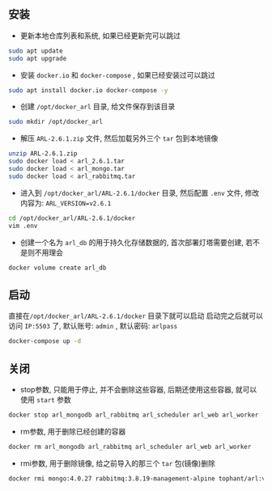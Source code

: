 ## 安装
- 更新本地仓库列表和系统, 如果已经更新完可以跳过
```bash
sudo apt update
sudo apt upgrade
```

- 安装 `docker.io` 和 `docker-compose` , 如果已经安装过可以跳过
```bash
sudo apt install docker.io docker-compose -y
```

- 创建 `/opt/docker_arl` 目录, 给文件保存到该目录
```bash
sudo mkdir /opt/docker_arl
```

- 解压 `ARL-2.6.1.zip` 文件, 然后加载另外三个 `tar` 包到本地镜像
```bash
unzip ARL-2.6.1.zip
sudo docker load < arl_2.6.1.tar
sudo docker load < arl_mongo.tar
sudo docker load < arl_rabbitmq.tar
```

- 进入到 `/opt/docker_arl/ARL-2.6.1/docker` 目录, 然后配置 `.env` 文件, 修改内容为: `ARL_VERSION=v2.6.1`
```bash
cd /opt/docker_arl/ARL-2.6.1/docker
vim .env
```
- 创建一个名为 `arl_db` 的用于持久化存储数据的, 首次部署灯塔需要创建, 若不是则不用理会
```bash
docker volume create arl_db
```

## 启动
直接在`/opt/docker_arl/ARL-2.6.1/docker` 目录下就可以启动
启动完之后就可以访问 `IP:5503` 了, 默认账号: `admin` , 默认密码: `arlpass`
```bash
docker-compose up -d
```

## 关闭
- stop参数, 只能用于停止, 并不会删除这些容器, 后期还使用这些容器, 就可以使用 `start` 参数
```bash
docker stop arl_mongodb arl_rabbitmq arl_scheduler arl_web arl_worker
```
- rm参数, 用于删除已经创建的容器
```bash
docker rm arl_mongodb arl_rabbitmq arl_scheduler arl_web arl_worker
```
- rmi参数, 用于删除镜像, 给之前导入的那三个 `tar` 包(镜像)删除
```bash
docker rmi mongo:4.0.27 rabbitmq:3.8.19-management-alpine tophant/arl:v2.6.1 
```
